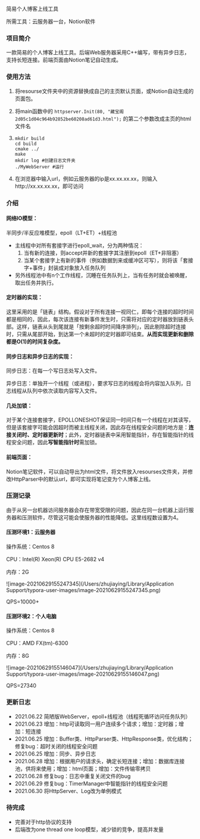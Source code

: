 简易个人博客上线工具

所需工具：云服务器一台，Notion软件

### 项目简介

一款简易的个人博客上线工具。后端Web服务器采用C++编写，带有异步日志，支持长短连接。前端页面由Notion笔记自动生成。

### 使用方法

1. 将resourse文件夹中的资源替换成自己的主页默认页面，或Notion自动生成的页面包。

2. 将main函数中的 `httpserver.Init(80, "藏宝阁 2d05c1d04c964b92852be60208ad61d3.html");` 的第二个参数改成主页的html文件名

3. ```shell
   mkdir build
   cd build
   cmake ../
   make
   mkdir log #创建日志文件夹
   ./MyWebServer #运行
   ```

4. 在浏览器中输入url，例如云服务器的ip是xx.xx.xx.xx，则输入http://xx.xx.xx.xx，即可访问



### 介绍

#### 网络IO模型：

半同步/半反应堆模型，epoll（LT+ET）+线程池

- 主线程中对所有套接字进行epoll_wait，分为两种情况：
  1. 当有新的连接，则accept并新的套接字其注册到epoll（ET+非阻塞）
  2. 当某个套接字上有新的事件（例如数据到来或缓冲区可写），则将该「套接字+事件」封装成对象放入任务队列
- 另外线程池中有n个工作线程，沉睡在任务队列上，当有任务时就会被唤醒，取出任务并执行。

#### 定时器的实现：

这里采用的是「链表」结构。假设对于所有连接一视同仁，即每个连接的超时时间都是相同的，因此，每次该连接有新事件发生时，只需将对应的定时器放到链表头部。这样，链表从头到尾就是「按剩余超时时间降序排列」，因此剔除超时连接时，只需从尾部开始，到达第一个未超时的定时器即可结束。**从而实现更新和删除都是O(1)的时间复杂度。**

#### 同步日志和异步日志的实现：

同步日志：在每一个写日志处写入文件。

异步日志：单独开一个线程（或进程），要求写日志的线程会将内容加入队列，日志线程从队列中依次读取内容写入文件。

#### 几处加锁：

对于某个连接套接字，EPOLLONESHOT保证同一时间只有一个线程在对其读写，但是该套接字可能会因超时而被主线程关闭，因此存在线程安全问题的地方是：**连接关闭时、定时器更新时**；此外，定时器链表中采用智能指针，存在智能指针的线程安全问题，因此**写智能指针时**需加锁。

#### 前端页面：

Notion笔记软件，可以自动导出为html文件，将文件放入resourses文件夹，并修改HttpParser中的默认url，即可实现将笔记变为个人博客上线。



### 压测记录

由于从另一台机器访问服务器会存在带宽受限的问题，因此在同一台机器上运行服务器和压测软件，尽管这可能会使服务器的性能降低。这里线程数设置为4。

#### 压测环境1：云服务器

操作系统：Centos 8

CPU：Intel(R) Xeon(R) CPU E5-2682 v4

内存：2G

![image-20210629155247345](/Users/zhujiaying/Library/Application Support/typora-user-images/image-20210629155247345.png)

QPS=10000+



#### 压测环境2：个人电脑

操作系统：Centos 8

CPU：AMD FX(tm)-6300

内存：8G

![image-20210629155146047](/Users/zhujiaying/Library/Application Support/typora-user-images/image-20210629155146047.png)

QPS=27340



### 更新日志

- 2021.06.22 简陋版WebServer，epoll+线程池（线程死循环访问任务队列）
- 2021.06.23 增加：http可读取同一用户连续多个请求；增加：定时器；增加：短连接
- 2021.06.25 增加：Buffer类、HttpParser类、HttpResponse类，优化结构；修复bug：超时关闭的线程安全问题
- 2021.06.25 增加：同步、异步日志
- 2021.06.28 增加：根据用户的请求头，确定长短连接；增加：数据库连接池，供将来使用；增加：html页面；增加：文件传输零拷贝
- 2021.06.28 修复bug：日志中重复关闭文件的bug
- 2021.06.29 修复bug：TimerManager中智能指针的线程安全问题
- 2021.06.30 将HttpServer、Log改为单例模式



### 待完成

- 完善对于http协议的支持
- 后端改为one thread one loop模型，减少锁的竞争，提高并发量
